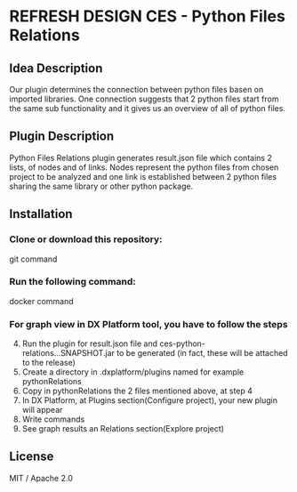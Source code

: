 # REFRESH DESIGN    CES - Python Files Relations

## Idea Description

Our plugin determines the connection between python files basen on imported libraries. One connection suggests that 2 python files start from the same sub functionality and it gives us an overview of all of python files.

## Plugin Description

Python Files Relations plugin generates result.json file which contains 2 lists, of nodes and of links. Nodes represent the python files from chosen project to be analyzed and one link is established between 2 python files sharing the same library or other python package. 

## Installation

### Clone or download this repository:
   git command
### Run the following command:
   docker command  
### For graph view in DX Platform tool, you have to follow the steps
   4. Run the plugin for result.json file and ces-python-relations...SNAPSHOT.jar to be generated  (in fact, these will be attached to the release)
   6. Create a directory in .dxplatform/plugins named for example pythonRelations
   7. Copy in pythonRelations the 2 files mentioned above, at step 4
   8. In DX Platform, at Plugins section(Configure project), your new plugin will appear
   9. Write commands
   10. See graph results an Relations section(Explore project)
   
## License
MIT / Apache 2.0


